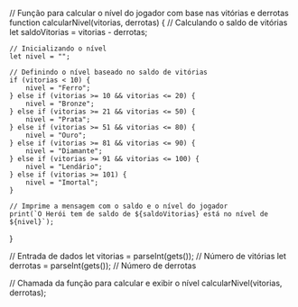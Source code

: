 // Função para calcular o nível do jogador com base nas vitórias e derrotas
function calcularNivel(vitorias, derrotas) {
    // Calculando o saldo de vitórias
    let saldoVitorias = vitorias - derrotas;

    // Inicializando o nível
    let nivel = "";

    // Definindo o nível baseado no saldo de vitórias
    if (vitorias < 10) {
        nivel = "Ferro";
    } else if (vitorias >= 10 && vitorias <= 20) {
        nivel = "Bronze";
    } else if (vitorias >= 21 && vitorias <= 50) {
        nivel = "Prata";
    } else if (vitorias >= 51 && vitorias <= 80) {
        nivel = "Ouro";
    } else if (vitorias >= 81 && vitorias <= 90) {
        nivel = "Diamante";
    } else if (vitorias >= 91 && vitorias <= 100) {
        nivel = "Lendário";
    } else if (vitorias >= 101) {
        nivel = "Imortal";
    }

    // Imprime a mensagem com o saldo e o nível do jogador
    print(`O Herói tem de saldo de ${saldoVitorias} está no nível de ${nivel}`);
}

// Entrada de dados
let vitorias = parseInt(gets()); // Número de vitórias
let derrotas = parseInt(gets()); // Número de derrotas

// Chamada da função para calcular e exibir o nível
calcularNivel(vitorias, derrotas);
